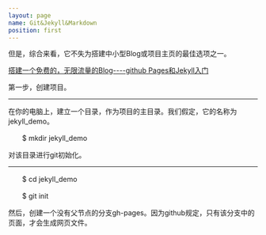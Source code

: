 ```yaml
---
layout: page
name: Git&Jekyll&Markdown
position: first
---
```


但是，综合来看，它不失为搭建中小型Blog或项目主页的最佳选项之一。

[搭建一个免费的，无限流量的Blog----github Pages和Jekyll入门](http://www.ruanyifeng.com/blog/2012/08/blogging_with_jekyll.html)

第一步，创建项目。

***

在你的电脑上，建立一个目录，作为项目的主目录。我们假定，它的名称为jekyll_demo。

　　$ mkdir jekyll_demo

对该目录进行git初始化。

<hr>

　　$ cd jekyll_demo

　　$ git init

然后，创建一个没有父节点的分支gh-pages。因为github规定，只有该分支中的页面，才会生成网页文件。